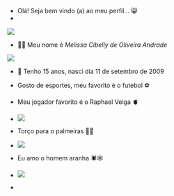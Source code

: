 * Olá! Seja bem vindo (a) ao meu perfil... 😸
* 
![](https://media1.tenor.com/m/9vTAoKqOXPQAAAAC/shrek-shrek-meme.gif)
* 🙋‍♀️ Meu nome é *Melissa Cibelly de Oliveira Andrade*

![](https://media.tenor.com/LoziwJSpAyAAAAAi/hulk-dance.gif)
* 📆 Tenho 15 anos, nasci dia 11 de setembro de 2009

* Gosto de esportes, meu favorito é o futebol ⚽

* Meu jogador favorito é o Raphael Veiga 🫀
 
* ![](https://media1.tenor.com/m/0bEioByAZlkAAAAC/te-amo-palmeiras-palmeiras.gif)

* Torço para o palmeiras 🐷💚

* ![](https://media1.tenor.com/m/epNtODsSK4UAAAAC/celebrando-a-vit%C3%B3ria-comemorando.gif)
* Eu amo o homem aranha 🕷️🕸️

* ![](https://media1.tenor.com/m/TjPRaO9SFJkAAAAC/spider-man-staring.gif)
                  
*                                        
